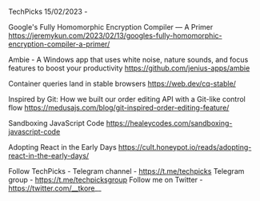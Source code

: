 TechPicks 15/02/2023 -

Google's Fully Homomorphic Encryption Compiler — A Primer
https://jeremykun.com/2023/02/13/googles-fully-homomorphic-encryption-compiler-a-primer/

Ambie - A Windows app that uses white noise, nature sounds, and focus features to boost your productivity
https://github.com/jenius-apps/ambie

Container queries land in stable browsers
https://web.dev/cq-stable/

Inspired by Git: How we built our order editing API with a Git-like control flow
https://medusajs.com/blog/git-inspired-order-editing-feature/

Sandboxing JavaScript Code
https://healeycodes.com/sandboxing-javascript-code

Adopting React in the Early Days
https://cult.honeypot.io/reads/adopting-react-in-the-early-days/

Follow TechPicks -
Telegram channel - https://t.me/techpicks
Telegram group - https://t.me/techpicksgroup
Follow me on Twitter - https://twitter.com/__tkore__